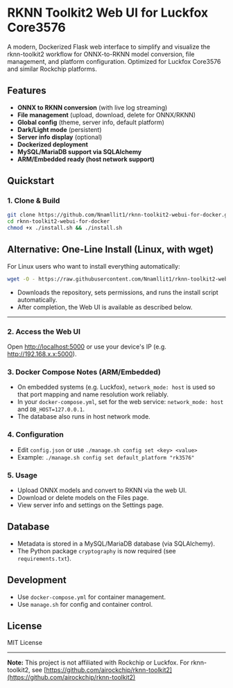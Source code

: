# RKNN Toolkit2 Web UI for Luckfox Core3576

A modern, Dockerized Flask web interface to simplify and visualize the rknn-toolkit2 workflow for ONNX-to-RKNN model conversion, file management, and platform configuration. Optimized for Luckfox Core3576 and similar Rockchip platforms.

## Features
- **ONNX to RKNN conversion** (with live log streaming)
- **File management** (upload, download, delete for ONNX/RKNN)
- **Global config** (theme, server info, default platform)
- **Dark/Light mode** (persistent)
- **Server info display** (optional)
- **Dockerized deployment**
- **MySQL/MariaDB support via SQLAlchemy**
- **ARM/Embedded ready (host network support)**

## Quickstart

### 1. Clone & Build
```sh
git clone https://github.com/Nnamllit1/rknn-toolkit2-webui-for-docker.git
cd rknn-toolkit2-webui-for-docker
chmod +x ./install.sh && ./install.sh
```

## Alternative: One-Line Install (Linux, with wget)

For Linux users who want to install everything automatically:

```sh
wget -O - https://raw.githubusercontent.com/Nnamllit1/rknn-toolkit2-webui-for-docker/main/auto_install.sh | bash
```

- Downloads the repository, sets permissions, and runs the install script automatically.
- After completion, the Web UI is available as described below.

---

### 2. Access the Web UI
Open [http://localhost:5000](http://localhost:5000) or use your device's IP (e.g. http://192.168.x.x:5000).

### 3. Docker Compose Notes (ARM/Embedded)
- On embedded systems (e.g. Luckfox), `network_mode: host` is used so that port mapping and name resolution work reliably.
- In your `docker-compose.yml`, set for the web service: `network_mode: host` and `DB_HOST=127.0.0.1`.
- The database also runs in host network mode.

### 4. Configuration
- Edit `config.json` or use `./manage.sh config set <key> <value>`
- Example: `./manage.sh config set default_platform "rk3576"`

### 5. Usage
- Upload ONNX models and convert to RKNN via the web UI.
- Download or delete models on the Files page.
- View server info and settings on the Settings page.

## Database
- Metadata is stored in a MySQL/MariaDB database (via SQLAlchemy).
- The Python package `cryptography` is now required (see `requirements.txt`).

## Development
- Use `docker-compose.yml` for container management.
- Use `manage.sh` for config and container control.

## License
MIT License

---
**Note:** This project is not affiliated with Rockchip or Luckfox. For rknn-toolkit2, see [https://github.com/airockchip/rknn-toolkit2](https://github.com/airockchip/rknn-toolkit2)
